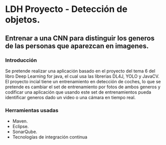 # LDH Proyecto - Detección de objetos.

## Entrenar a una CNN para distinguir los generos de las personas que aparezcan en imagenes.


### Introducción

  Se pretende realizar una aplicación basado en el proyecto del tema 6 del libro Deep Learning for java, 
el cual usa las librerias DL4J, YOLO y JavaCV. El proyecto incial tiene un entrenamiento en detección 
de coches, lo que se pretende es cambiar el set de entrenamiento por fotos de ambos generos y codificar
una aplicación que usando este set de entrenamientos pueda identificar generos dado un video o una 
cámara en tiempo real.

### Herramientas usadas

* Maven.
* Eclipse.
* SonarQube.
* Tecnologías de integración continua
